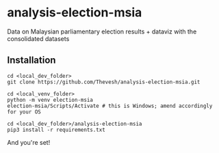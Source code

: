 # analysis-election-msia
Data on Malaysian parliamentary election results + dataviz with the consolidated datasets

## Installation
```
cd <local_dev_folder>
git clone https://github.com/Thevesh/analysis-election-msia.git

cd <local_venv_folder>
python -m venv election-msia
election-msia/Scripts/Activate # this is Windows; amend accordingly for your OS

cd <local_dev_folder>/analysis-election-msia
pip3 install -r requirements.txt 
```

And you're set!
